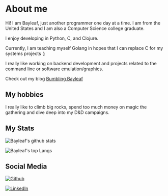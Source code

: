 # About me

Hi! I am Bayleaf, just another programmer one day at a time. I am from the United States and I am also a Computer Science college graduate.

I enjoy developing in Python, C, and Clojure.

Currently, I am teaching myself Golang in hopes that I can replace C for my systems projects (:

I really like working on backend development and projects related to the command line or software emulation/graphics.

Check out my blog [Bumbling Bayleaf](https://bumblingbayleaf.com)

## My hobbies

I really like to climb big rocks, spend too much money on magic the gathering and dive deep into my D&D campaigns.

## My Stats

![Bayleaf's github stats](https://github-readme-stats.vercel.app/api?username=bayleaf1130&show_icons=true&theme=radical)

![Bayleaf's top Langs](https://github-readme-stats.vercel.app/api/top-langs/?username=bayleaf1130&layout=compact&theme=radical)

## Social Media

[![Github](https://img.shields.io/badge/github-%23333333.svg?&logo=github&style=for-the-badge&logoColor=white)](https://github.com/bayleaf1130)

[![LinkedIn](https://img.shields.io/badge/LinkedIn-0077B5?style=for-the-badge&logo=linkedin&logoColor=white)](https://www.linkedin.com/in/baileykocin)

